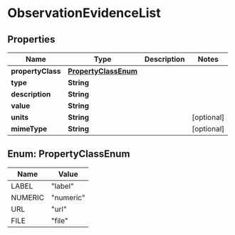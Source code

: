 
# ObservationEvidenceList

## Properties
Name | Type | Description | Notes
------------ | ------------- | ------------- | -------------
**propertyClass** | [**PropertyClassEnum**](#PropertyClassEnum) |  | 
**type** | **String** |  | 
**description** | **String** |  | 
**value** | **String** |  | 
**units** | **String** |  |  [optional]
**mimeType** | **String** |  |  [optional]


<a name="PropertyClassEnum"></a>
## Enum: PropertyClassEnum
Name | Value
---- | -----
LABEL | &quot;label&quot;
NUMERIC | &quot;numeric&quot;
URL | &quot;url&quot;
FILE | &quot;file&quot;



